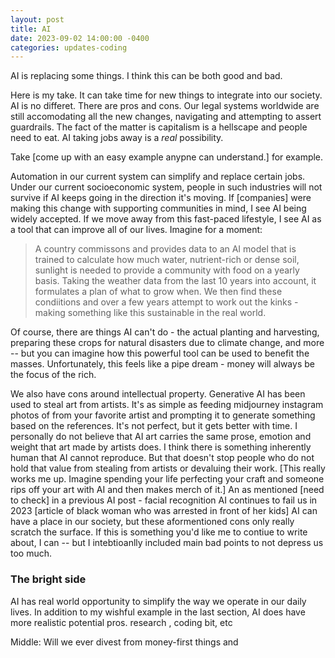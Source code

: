 ```yaml
---
layout: post
title: AI
date: 2023-09-02 14:00:00 -0400
categories: updates-coding
---
```


AI is replacing some things. I think this can be both good and bad.

Here is my take. It can take time for new things to integrate into our society. AI is no differet. There are pros and cons. Our legal systems worldwide are still accomodating all the new changes, navigating and attempting to assert guardrails. The fact of the matter is capitalism is a hellscape and people need to eat. AI taking jobs away is a *real* possibility.

Take [come up with an easy example anypne can understand.] for example.

 Automation in our current system can simplify and replace certain jobs. Under our current socioeconomic system, people in such industries will not survive if AI keeps going in the direction it's moving. If [companies] were making this change with supporting communities in mind, I see AI being widely accepted. If we move away from this fast-paced lifestyle, I see AI as a tool that can improve all of our lives.
Imagine for a moment:
> A country commissons and provides data to an AI model that is trained to calculate how much water, nutrient-rich or dense soil, sunlight is needed to provide a community with food on a yearly basis. Taking the weather data from the last 10 years into account, it formulates a plan of what to grow when. We then find these condiitions and over a few years attempt to work out the kinks - making something like this sustainable in the real world. 

Of course, there are things AI can't do - the actual planting and harvesting, preparing these crops for natural disasters due to climate change, and more -- but you can imagine how this powerful tool can be used to benefit the masses.
Unfortunately, this feels like a pipe dream - money will always be the focus of the rich.

We also have cons around intellectual property. Generative AI has been used to steal art from artists. It's as simple as feeding midjourney instagram photos of from your favorite artist and prompting it to generate something based on the references. It's not perfect, but it gets better with time. I personally do not believe that AI art carries the same prose, emotion and weight that art made by artists does. I think there is something inherently human that AI cannot reproduce. But that doesn't stop people who do not hold that value from stealing from artists or devaluing their work. [This really works me up. Imagine spending your life perfecting your craft and someone rips off your art with AI and then makes merch of it.] An as mentioned [need to check] in a <link> previous AI post - facial recognition AI continues to fail us in 2023 [article of black woman who was arrested in front of her kids] AI can have a place in our society, but these aformentioned cons only really scratch the surface. If this is something you'd like me to contiue to write about, I can -- but I intebtioanlly included main bad points to not depress us too much.

### The bright side
AI has real world opportunity to simplify the way we operate in our daily lives. In addition to my wishful example in the last section, AI does have more realistic potential pros.
research , coding bit, etc

Middle: Will we ever divest from money-first things and 
